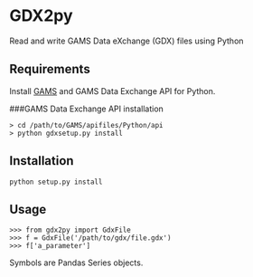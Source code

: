 # GDX2py
Read and write GAMS Data eXchange (GDX) files using Python

## Requirements
Install [GAMS](https://www.gams.com/) and GAMS Data Exchange API for Python. 

###GAMS Data Exchange API installation

    > cd /path/to/GAMS/apifiles/Python/api
    > python gdxsetup.py install

## Installation

    python setup.py install

## Usage

    >>> from gdx2py import GdxFile
    >>> f = GdxFile('/path/to/gdx/file.gdx')
    >>> f['a_parameter']

Symbols are Pandas Series objects.
 

